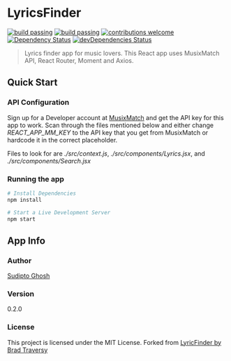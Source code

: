 # LyricsFinder

[![build passing](https://img.shields.io/appveyor/ci/sudiptog81/lyricsfinder.svg?logo=appveyor&style=flat-square)](https://github.com/sudiptog81/lyricsfinder) [![build passing](https://img.shields.io/circleci/project/github/sudiptog81/lyricsfinder.svg?logo=circleci&style=flat-square)](https://github.com/sudiptog81/lyricsfinder) [![contributions welcome](https://img.shields.io/badge/contributions-welcome-brightgreen.svg?style=flat-square)](https://github.com/sudiptog81/lyricsfinder/issues) [![Dependency Status](https://img.shields.io/david/sudiptog81/lyricsfinder.svg?style=flat-square)](https://david-dm.org/sudiptog81/lyricsfinder) [![devDependencies Status](https://img.shields.io/david/dev/sudiptog81/lyricsfinder.svg?style=flat-square)](https://david-dm.org/sudiptog81/lyricsfinder?type=dev)

> Lyrics finder app for music lovers. This React app uses MusixMatch API, React Router, Moment and Axios.

## Quick Start

### API Configuration

Sign up for a Developer account at [MusixMatch](https://developer.musixmatch.com) and get the API key for this app to work. Scan through the files mentioned below and either change _REACT_APP_MM_KEY_ to the API key that you get from MusixMatch or hardcode it in the correct placeholder.

Files to look for are _./src/context.js_, _./src/components/Lyrics.jsx_, and _./src/components/Search.jsx_

### Running the app

```bash
# Install Dependencies
npm install

# Start a Live Development Server
npm start
```

## App Info

### Author

[Sudipto Ghosh](https://sudipto.ghosh.pro)

### Version

0.2.0

### License

This project is licensed under the MIT License.
Forked from [LyricFinder by Brad Traversy](https://github.com/bradtraversy/lyricfinder)
